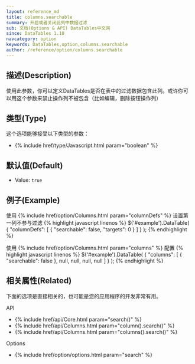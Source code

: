 ```yaml
---
layout: reference_md
title: columns.searchable
summary: 开启或者关闭此列中数据过滤
sub: 文档(Options & API) DataTables中文网
since: DataTables 1.10
navcategory: option
keywords: DataTables,option,columns.searchable
author: /reference/option/columns.searchable
---
```


## 描述(Description)
使用此参数，你可以定义DataTables是否在表中的过滤数据包含此列。或许你可以用这个参数来禁止操作列不被包含（比如编辑，删除按钮操作列）

## 类型(Type)
这个选项能够接受以下类型的参数：

- {% include href/type/Javascript.html param="boolean" %}

## 默认值(Default)

- Value: `true`

## 例子(Example)
使用 {% include href/option/Columns.html param="columnDefs" %} 设置第一列不参与过滤
{% highlight javascript linenos %}
$('#example').DataTable( {
  "columnDefs": [
      { "searchable": false, "targets": 0 }
    ]
} );
{% endhighlight %}

使用 {% include href/option/Columns.html param="columns" %} 配置
{% highlight javascript linenos %}
$('#example').DataTable( {
   "columns": [
       { "searchable": false },
       null,
       null,
       null,
       null
     ] 
} );
{% endhighlight %}

## 相关属性(Related)
下面的选项是直接相关的，也可能是您的应用程序的开发非常有用。

API

- {% include href/api/Core.html param="search()" %}
- {% include href/api/Columns.html param="column().search()" %}
- {% include href/api/Columns.html param="columns().search()" %}

Options

- {% include href/option/options.html param="search" %}



